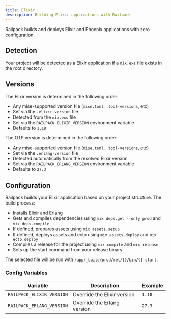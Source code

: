 ```yaml
---
title: Elixir
description: Building Elixir applications with Railpack
---
```


Railpack builds and deploys Elixir and Phoenix applications with zero configuration.

## Detection

Your project will be detected as a Elixir application if a `mix.exs` file exists in the root directory.

## Versions

The Elixir version is determined in the following order:

- Any mise-supported version file (`mise.toml`, `.tool-versions`, etc)
- Set via the `.elixir-version` file
- Detected from the `mix.exs` file
- Set via the `RAILPACK_ELIXIR_VERSION` environment variable
- Defaults to `1.18`

The OTP version is determined in the following order:

- Any mise-supported version file (`mise.toml`, `.tool-versions`, etc)
- Set via the `.erlang-version` file
- Detected automatically from the resolved Elixir version
- Set via the `RAILPACK_ERLANG_VERSION` environment variable
- Defaults to `27.3`

## Configuration

Railpack builds your Elixir application based on your project structure. The build process:

- Installs Elixir and Erlang
- Gets and compiles dependencies using `mix deps.get --only prod` and `mix deps.compile`
- If defined, prepares assets using `mix assets.setup`
- If defined, deploys assets and ecto using `mix assets.deploy` and `mix ecto.deploy`
- Compiles a release for the project using `mix compile` and `mix release`
- Sets up the start command from your release binary

The selected file will be run with `/app/_build/prod/rel/{}/bin/{} start`.

### Config Variables

| Variable                  | Description                 | Example |
| ------------------------- | --------------------------- | ------- |
| `RAILPACK_ELIXIR_VERSION` | Override the Elixir version | `1.18`  |
| `RAILPACK_ERLANG_VERSION` | Override the Erlang version | `27.3`  |
